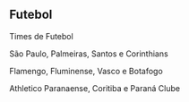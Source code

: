 ## Futebol
Times de Futebol

São Paulo, Palmeiras, Santos e Corinthians

Flamengo, Fluminense, Vasco e Botafogo

Athletico Paranaense, Coritiba e Paraná Clube
